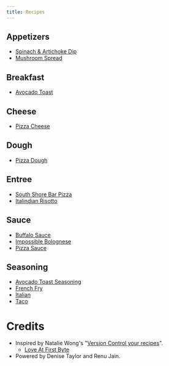 ```yaml
---
title: Recipes
---
```


## Appetizers

* [Spinach & Artichoke Dip](recipes/appetizers/spinach-artichoke-dip.md)
* [Mushroom Spread](recipes/appetizers/mushroom-spread.md)

## Breakfast

* [Avocado Toast](recipes/breakfast/avocado-toast.md)

## Cheese

* [Pizza Cheese](recipes/cheese/pizza.md)

## Dough

* [Pizza Dough](recipes/dough/pizza.md)

## Entree

* [South Shore Bar Pizza](recipes/entree/bar-pizza.md)
* [Italindian Risotto](recipes/entree/italindian-risotto.md)

## Sauce

* [Buffalo Sauce](recipes/sauce/buffalo.md)
* [Impossible Bolognese](recipes/sauce/impossible-bolognese.md)
* [Pizza Sauce](recipes/sauce/pizza.md)

## Seasoning

* [Avocado Toast Seasoning](recipes/seasoning/avocado-toast.md)
* [French Fry](recipes/seasoning/french-fry.md)
* [Italian](recipes/seasoning/italian.md)
* [Taco](recipes/seasoning/taco.md)

# Credits

* Inspired by Natalie Wong's "[Version Control your recipes](https://medium.com/@natalie_w/version-control-your-recipes-fa21fdefacb0)".
    * [Love At First Byte](https://github.com/kryptonat/love-at-first-byte)
* Powered by Denise Taylor and Renu Jain.
